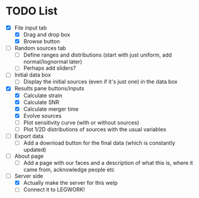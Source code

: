# TODO List

- [x] File input tab
    - [x] Drag and drop box
    - [x] Browse button
- [ ] Random sources tab
    - [ ] Define ranges and distributions (start with just uniform, add normal/lognormal later)
    - [ ] Perhaps add sliders?
- [ ] Initial data box
    - [ ] Display the initial sources (even if it's just one) in the data box
- [x] Results pane buttons/inputs
    - [x] Calculate strain
    - [x] Calculate SNR
    - [x] Calculate merger time
    - [x] Evolve sources
    - [ ] Plot sensitivity curve (with or without sources)
    - [ ] Plot 1/2D distributions of sources with the usual variables
- [ ] Export data
    - [ ] Add a download button for the final data (which is constantly updated)
- [ ] About page
    - [ ] Add a page with our faces and a description of what this is, where it came from, acknowledge people etc
- [ ] Server side
    - [x] Actually make the server for this welp
    - [ ] Connect it to LEGWORK!